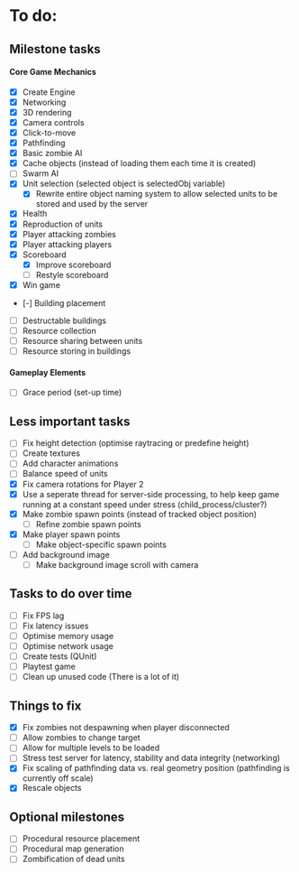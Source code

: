To do:
======

Milestone tasks
---------------

#### Core Game Mechanics

* [x] Create Engine
* [x] Networking
* [x] 3D rendering
* [x] Camera controls
* [x] Click-to-move
* [x] Pathfinding
* [x] Basic zombie AI
* [x] Cache objects (instead of loading them each time it is created)
* [ ] Swarm AI
* [x] Unit selection (selected object is selectedObj variable)
	* [x] Rewrite entire object naming system to allow selected units to be stored and used by the server
* [x] Health
* [x] Reproduction of units
* [x] Player attacking zombies
* [x] Player attacking players
* [x] Scoreboard
	* [x] Improve scoreboard
	* [ ] Restyle scoreboard
* [x] Win game
* [-] Building placement
* [ ] Destructable buildings
* [ ] Resource collection
* [ ] Resource sharing between units
* [ ] Resource storing in buildings

#### Gameplay Elements

* [ ] Grace period (set-up time)

Less important tasks
--------------------

* [ ] Fix height detection (optimise raytracing or predefine height)
* [ ] Create textures
* [ ] Add character animations
* [ ] Balance speed of units
* [x] Fix camera rotations for Player 2
* [x] Use a seperate thread for server-side processing, to help keep game running at a constant speed under stress (child_process/cluster?)
* [x] Make zombie spawn points (instead of tracked object position)
	* [ ] Refine zombie spawn points
* [x] Make player spawn points
	* [ ] Make object-specific spawn points
* [ ] Add background image
	* [ ] Make background image scroll with camera

Tasks to do over time
---------------------

* [ ] Fix FPS lag
* [ ] Fix latency issues
* [ ] Optimise memory usage
* [ ] Optimise network usage
* [ ] Create tests (QUnit)
* [ ] Playtest game
* [ ] Clean up unused code (There is a lot of it)

Things to fix
-------------

* [x] Fix zombies not despawning when player disconnected
* [ ] Allow zombies to change target
* [ ] Allow for multiple levels to be loaded
* [ ] Stress test server for latency, stability and data integrity (networking)
* [x] Fix scaling of pathfinding data vs. real geometry position (pathfinding is currently off scale)
* [x] Rescale objects

Optional milestones
-------------------

* [ ] Procedural resource placement
* [ ] Procedural map generation
* [ ] Zombification of dead units
